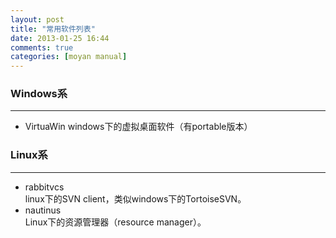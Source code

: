 ```yaml
---
layout: post
title: "常用软件列表"
date: 2013-01-25 16:44
comments: true
categories: [moyan manual]
---
```


### Windows系
----
* VirtuaWin
	windows下的虚拟桌面软件（有portable版本）

### Linux系
----
* rabbitvcs  
	linux下的SVN client，类似windows下的TortoiseSVN。
* nautinus  
	Linux下的资源管理器（resource manager）。
